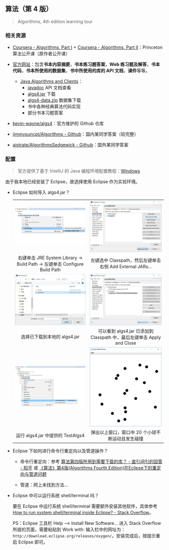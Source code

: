 ## 算法（第 4 版）

> Algorithms, 4th edition learning tour

### 相关资源

* [Coursera - Algorithms, Part I](https://www.coursera.org/learn/algorithms-part1) + [Coursera - Algorithms, Part II](https://www.coursera.org/learn/algorithms-part2)：Princeton 算法公开课（原作者公开课）

* [官方网站](https://algs4.cs.princeton.edu/home/)：包含**书本内容摘要**，**书本练习题答案**，**Web 练习题及解答**，**书本代码**，**书本所使用的数据集**，**书中所使用的库的 API 文档**，**课件**等等。
  * [Java Algorithms and Clients](https://algs4.cs.princeton.edu/code/)：
    * [javadoc](https://algs4.cs.princeton.edu/code/javadoc) API 文档查看
    * [algs4.jar](https://algs4.cs.princeton.edu/code/algs4.jar) 下载
    * [algs4-data.zip](https://algs4.cs.princeton.edu/code/algs4-data.zip) 数据集下载
    * 书中各种经典算法代码实现
    * 部分书本习题答案
* [kevin-wayne/algs4](https://github.com/kevin-wayne/algs4)：官方维护的 Github 仓库
* [jimmysuncpt/Algorithms - Github](https://github.com/jimmysuncpt/Algorithms)：国内某同学答案（较完整）
* [aistrate/AlgorithmsSedgewick - Github](https://github.com/aistrate/AlgorithmsSedgewick)：国外某同学答案



### 配置

> 官方提供了基于 IntelliJ 的 Java 编程环境配置教程：[Windows](https://lift.cs.princeton.edu/java/windows/)

由于我本地已经安装了 Eclipse，故选择使用 Eclipse 作为实验环境。

* Eclipse 如何导入 algs4.jar？

  <table>
    <tr>
      <td><img src='./img/step1.png'></td>
      <td><img src='./img/step2.png'></td>
    </tr>
    <tr>
      <td><center>右键单击 JRE System Library -> Build Path -> 左键单击 Configure Build Path</center></td>
      <td><center>左键选中 Classpath，然后左键单击右侧 Add External JARs...</center></td>
    </tr>
    <tr>
      <td><img src='./img/step3.png'></td>
      <td><img src='./img/step4.png'></td>
    </tr>
    <tr>
      <td><center>选择已下载到本地的 algs4.jar</center></td>
      <td><center>可以看到 algs4.jar 已添加到 Classpath 中，最后左键单击 Apply and Close</center></td>
    </tr>
    <tr>
      <td><img src='./img/step5.png'></td>
      <td><img src='./img/step6.png'></td>
    </tr>
    <tr>
      <td><center>运行 algs4.jar 中提供的 TestAlgs4</center></td>
      <td><center>弹出以上窗口，窗口中 20 个小球不断运动且发生碰撞</center></td>
    </tr>
  </table>

* Eclipse 下如何进行命令行重定向以及管道操作？

  * 命令行重定向：参考 [算法第四版所用到需要下载的库？ - 直引间引的回答 - 知乎](https://www.zhihu.com/question/36491917/answer/184510984) 或 [《算法》第4版(Algorithms Fourth Edition)在Eclipse下的重定向与管道问题](https://blog.csdn.net/huanghxyz/article/details/73730572)

  * 管道：网上未找到方法...

* Eclipse 中可以运行系统 shell/terminal 吗？

  要在 Eclipse 中运行系统 shell/terminal 需要额外安装其他软件，具体参考 [How to run system shell/terminal inside Eclipse? - Stack Overflow](https://stackoverflow.com/questions/44220993/how-to-run-system-shell-terminal-inside-eclipse/44220994)。

  PS：Eclipse 工具栏 Help -->  Install New Software... 进入 Stack Overflow 所提的页面，需要粘贴到 Work with: 输入栏中的网址为：`http://download.eclipse.org/releases/oxygen/`。安装完成后，按提示重启 Eclipse 即可。

